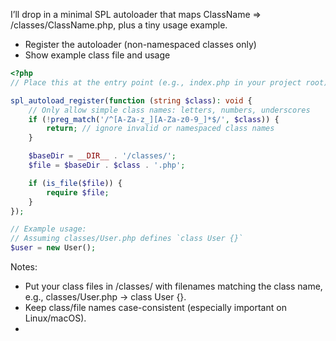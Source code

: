



I’ll drop in a minimal SPL autoloader that maps ClassName => /classes/ClassName.php, plus a tiny usage example.

- Register the autoloader (non-namespaced classes only)
- Show example class file and usage

```php
<?php
// Place this at the entry point (e.g., index.php in your project root)

spl_autoload_register(function (string $class): void {
    // Only allow simple class names: letters, numbers, underscores
    if (!preg_match('/^[A-Za-z_][A-Za-z0-9_]*$/', $class)) {
        return; // ignore invalid or namespaced class names
    }

    $baseDir = __DIR__ . '/classes/';
    $file = $baseDir . $class . '.php';

    if (is_file($file)) {
        require $file;
    }
});

// Example usage:
// Assuming classes/User.php defines `class User {}`
$user = new User();
```


Notes:

- Put your class files in /classes/ with filenames matching the class name, e.g., classes/User.php -> class User {}.
- Keep class/file names case-consistent (especially important on Linux/macOS).
- 